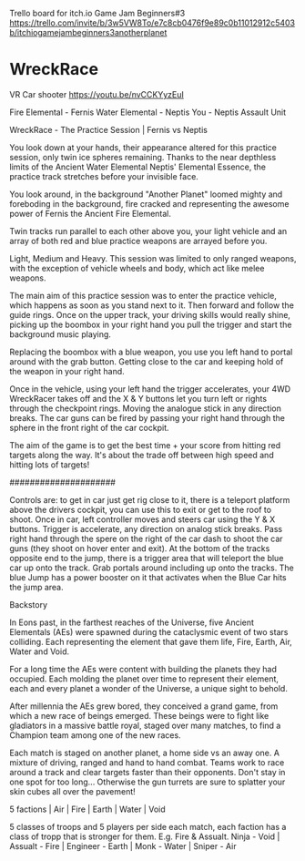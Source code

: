 Trello board for itch.io Game Jam Beginners#3
https://trello.com/invite/b/3w5VW8To/e7c8cb0476f9e89c0b11012912c5403b/itchiogamejambeginners3anotherplanet

# WreckRace
VR Car shooter
https://youtu.be/nvCCKYyzEuI

Fire Elemental - Fernis
Water Elemental - Neptis
You - Neptis Assault Unit

WreckRace - The Practice Session | Fernis vs Neptis

You look down at your hands, their appearance altered for this practice session, only twin ice spheres remaining. Thanks to the near depthless limits of the Ancient Water Elemental Neptis' Elemental Essence, the practice track stretches before your invisible face.

You look around, in the background "Another Planet" loomed mighty and foreboding in the background, fire cracked and representing the awesome power of Fernis the Ancient Fire Elemental.

Twin tracks run parallel to each other above you, your light vehicle and an array of both red and blue practice weapons are arrayed before you.

Light, Medium and Heavy. This session was limited to only ranged weapons, with the exception of vehicle wheels and body, which act like melee weapons.

The main aim of this practice session was to enter the practice vehicle, which happens as soon as you stand next to it. Then forward and follow the guide rings. Once on the upper track, your driving skills would really shine, picking up the boombox in your right hand you pull the trigger and start the background music playing. 


Replacing the boombox with a blue weapon, you use you left hand to portal around with the grab button. Getting close to the car and keeping hold of the weapon in your right hand.

Once in the vehicle, using your left hand the trigger accelerates, your 4WD WreckRacer takes off and the X & Y buttons let you turn left or rights through the checkpoint rings. Moving the analogue stick in any direction breaks. The car guns can be fired by passing your right hand through the sphere in the front right of the car cockpit.

The aim of the game is to get the best time + your score from hitting red targets along the way. It's about the trade off between high speed and hitting lots of targets! 

#####################

Controls are: to get in car just get rig close to it, there is a teleport platform above the drivers cockpit, you can use this to exit or get to the roof to shoot. Once in car, left controller moves and steers car using the Y & X buttons. Trigger is accelerate, any direction on analog stick breaks. Pass right hand through the spere on the right of the car dash to shoot the car guns (they shoot on hover enter and exit). At the bottom of the tracks opposite end to the jump, there is a trigger area that will teleport the blue car up onto the track. Grab portals around including up onto the tracks. The blue Jump has a power booster on it that activates when the Blue Car hits the jump area. 

Backstory

In Eons past, in the farthest reaches of the Universe, five Ancient Elementals (AEs) were spawned during the cataclysmic event of two stars colliding. Each representing the element that gave them life, Fire, Earth, Air, Water and Void.

For a long time the AEs were content with building the planets they had occupied. Each molding the planet over time to represent their element, each and every planet a wonder of the Universe, a unique sight to behold.

After millennia the AEs grew bored, they conceived a grand game, from which a new race of beings emerged. These beings were to fight like gladiators in a massive battle royal, staged over many matches, to find a Champion team among one of the new races. 

Each match is staged on another planet, a home side vs an away one. A mixture of driving, ranged and hand to hand combat. Teams work to race around a track and clear targets faster than their opponents. Don't stay in one spot for too long... Otherwise the gun turrets are sure to splatter your skin cubes all over the pavement!

5 factions | Air | Fire | Earth | Water | Void

5 classes of troops and 5 players per side each match, each faction has a class of tropp that is stronger for them. E.g. Fire & Assualt.
Ninja - Void | Assualt - Fire | Engineer - Earth | Monk - Water | Sniper - Air
